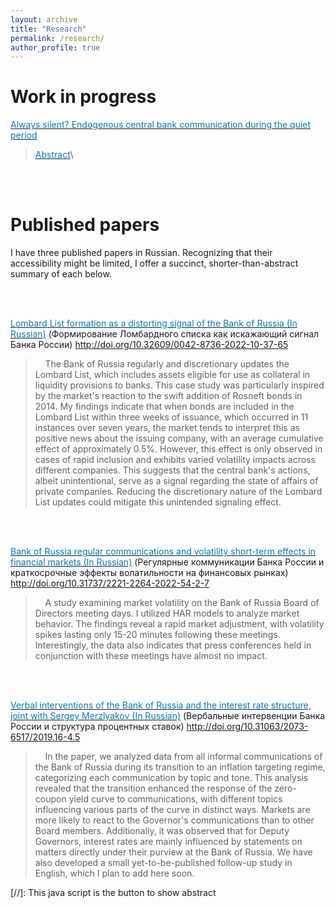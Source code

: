 ```yaml
---
layout: archive
title: "Research"
permalink: /research/
author_profile: true
---
```

Work in progress
======
[<span style="color:#007CBB">Always silent? Endogenous central bank communication during the quiet period</span>](https://olegtelegin.github.io/files/OlegTeleginQuietPeriod.pdf) 
> <a href="#/" onclick="visib('Quiet')"><span style="color:#007CBB">Abstract</a>\
<div id="Quiet" style="display: none; text-align: justify; line-height: 1.2" >
> &nbsp;&nbsp;&nbsp; This paper analyzes the imperative of central banks consistently adhering to the quiet period policy. The financial market model describes a multifaceted trade--off, wherein the central bank not only gauges the instantaneous market reactions to a quiet period communication but also assesses both the effects of an upcoming Board meeting and changes in market volatility. Consequently, we explore scenarios where proactive communication during the quiet period is deemed necessary. Key determinants for such communication include the willingness to look beyond the immediate consequences of the intervention and the allocation of uncertainty between the central bank's reaction function and the uncertainty associated with the Board meeting dissent. Adopting a collegial approach during the quiet period, effective communication may display distinctive features, such as response asymmetry. The central bank is more reluctant to convey negative news about its economic assessments to the markets. The resolution of uncertainty stemming from such communications can influence the current state of the quiet period with emerging leaks, individual breaches, and unattributed informal communications.
</div>

<br>
<br>

Published papers
======
I have three published papers in Russian. Recognizing that their accessibility might be limited, I offer a succinct, shorter-than-abstract summary of each below.

<br>
<br>

[<span style="color:#007CBB">Lombard List formation as a distorting signal of the Bank of Russia (In Russian)</span>](https://olegtelegin.github.io/files/Oleg_Telegin_Lombard_List.pdf) (Формирование Ломбардного списка как искажающий сигнал Банка России) http://doi.org/10.32609/0042-8736-2022-10-37-65
> &nbsp;&nbsp;&nbsp; The Bank of Russia regularly and discretionary updates the Lombard List, which includes assets eligible for use as collateral in liquidity provisions to banks. This case study was particularly inspired by the market's reaction to the swift addition of Rosneft bonds in 2014. My findings indicate that when bonds are included in the Lombard List within three weeks of issuance, which occurred in 11 instances over seven years, the market tends to interpret this as positive news about the issuing company, with an average cumulative effect of approximately 0.5%. However, this effect is only observed in cases of rapid inclusion and exhibits varied volatility impacts across different companies. This suggests that the central bank's actions, albeit unintentional, serve as a signal regarding the state of affairs of private companies. Reducing the discretionary nature of the Lombard List updates could mitigate this unintended signaling effect.

<br>
<br>

[<span style="color:#007CBB">Bank of Russia regular communications and volatility short-term effects in financial markets (In Russian)</span>](https://olegtelegin.github.io/files/Oleg_Telegin_CB_volatility.pdf) (Регулярные коммуникации Банка России и краткосрочные эффекты волатильности на финансовых рынках) http://doi.org/10.31737/2221-2264-2022-54-2-7
> &nbsp;&nbsp;&nbsp; A study examining market volatility on the Bank of Russia Board of Directors meeting days. I utilized HAR models to analyze market behavior. The findings reveal a rapid market adjustment, with volatility spikes lasting only 15-20 minutes following these meetings. Interestingly, the data also indicates that press conferences held in conjunction with these meetings have almost no impact.

<br>
<br>

[<span style="color:#007CBB">Verbal interventions of the Bank of Russia and the interest rate structure, joint with Sergey Merzlyakov (In Russian)</span>](https://olegtelegin.github.io/files/Telegin_Oleg_Verbal_Interventions.pdf)  (Вербальные интервенции Банка России и структура процентных ставок) http://doi.org/10.31063/2073-6517/2019.16-4.5
> &nbsp;&nbsp;&nbsp; In the paper, we analyzed data from all informal communications of the Bank of Russia during its transition to an inflation targeting regime, categorizing each communication by topic and tone. This analysis revealed that the transition enhanced the response of the zero-coupon yield curve to communications, with different topics influencing various parts of the curve in distinct ways. Markets are more likely to react to the Governor's communications than to other Board members. Additionally, it was observed that for Deputy Governors, interest rates are mainly influenced by statements on matters directly under their purview at the Bank of Russia. We have also developed a small yet-to-be-published follow-up study in English, which I plan to add here soon.

[//]: This java script is the button to show abstract
<script>
 function visib(id) {
  var x = document.getElementById(id);
  if (x.style.display === "block") {
    x.style.display = "none";
  } else {
    x.style.display = "block";
  }
}
</script>



